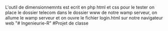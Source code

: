 L'outil de dimensionnemnts est ecrit en php html et css 
pour le tester on place le dossier telecom dans le dossier www de notre wamp serveur, on allume le wamp serveur et on ouvre le fichier login.html sur notre navigateur web
"# Ingenieurie-R" 
#Projet de classe 
